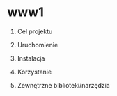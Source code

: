 # www1

1. Cel projektu

2. Uruchomienie

3. Instalacja

4. Korzystanie

5. Zewnętrzne biblioteki/narzędzia
